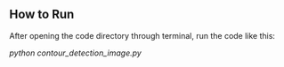 ## How to Run

After opening the code directory through terminal, run the code like this:

*python contour_detection_image.py*